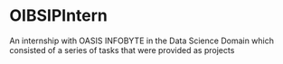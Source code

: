 # OIBSIPIntern
An internship with OASIS INFOBYTE in the Data Science Domain which consisted of a series of tasks that were provided as projects 

